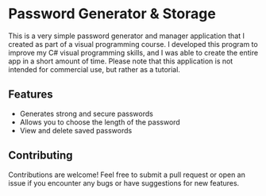 # Password Generator & Storage
This is a very simple password generator and manager application that I created as part of a visual programming course. I developed this program to improve my C# visual programming skills, and I was able to create the entire app in a short amount of time. Please note that this application is not intended for commercial use, but rather as a tutorial.

## Features
- Generates strong and secure passwords
- Allows you to choose the length of the password
- View and delete saved passwords

## Contributing
Contributions are welcome! Feel free to submit a pull request or open an issue if you encounter any bugs or have suggestions for new features.
